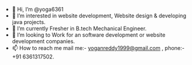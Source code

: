 - 👋 Hi, I’m @yoga6361
- 👀 I’m interested in website development, Website design & developing java projects. 
- 🌱 I’m currently Fresher in B.tech Mechanical Engineer.
- 💞️ I’m looking to Work for an software development or website development companies.
- 📫 How to reach me mail me:- yoganreddy1999@gmail.com , phone:- +91 6361317502.

<!---
yoga6361/yoga6361 is a ✨ special ✨ repository because its `README.md` (this file) appears on your GitHub profile.
You can click the Preview link to take a look at your changes.
--->
